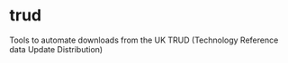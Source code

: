# trud
Tools to automate downloads from the UK TRUD (Technology Reference data Update Distribution)
